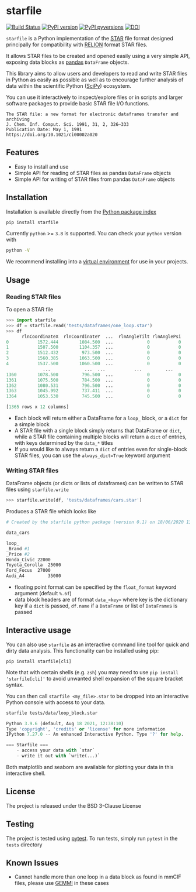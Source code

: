 # starfile
[![Build Status](https://travis-ci.com/alisterburt/starfile.svg?branch=master)](https://travis-ci.com/alisterburt/starfile)
[![PyPI version](https://badge.fury.io/py/starfile.svg)](https://pypi.python.org/pypi/starfile/)
[![PyPI pyversions](https://img.shields.io/pypi/pyversions/starfile.svg)](https://pypi.python.org/pypi/starfile/)
[![DOI](https://zenodo.org/badge/273026988.svg)](https://zenodo.org/badge/latestdoi/273026988)


`starfile` is a Python implementation of the [STAR](https://en.wikipedia.org/wiki/Self-defining_Text_Archive_and_Retrieval) 
file format designed principally for compatibility with [RELION](https://github.com/3dem/relion)
 format STAR files.

It allows STAR files to be created and opened easily using a very simple API, exposing data blocks as [pandas](https://pandas.pydata.org/pandas-docs/stable/getting_started/overview.html) `DataFrame` objects.

This library aims to allow users and developers to read and write STAR files in Python as easily as possible as well as to encourage further analysis of data within the scientific Python ([SciPy](https://www.scipy.org/)) ecosystem.

You can use it interactively to inspect/explore files or in scripts and larger software packages to provide basic STAR file I/O functions.

```
The STAR file: a new format for electronic dataframes transfer and archiving
J. Chem. Inf. Comput. Sci. 1991, 31, 2, 326–333
Publication Date: May 1, 1991
https://doi.org/10.1021/ci00002a020
```
## Features
- Easy to install and use
- Simple API for reading of STAR files as pandas `DataFrame` objects
- Simple API for writing of STAR files from pandas `DataFrame` objects


## Installation
Installation is available directly from the [Python package index](https://pypi.org/project/starfile/)
```bash
pip install starfile
```

Currently `python` >= `3.8` is supported. You can check your `python` version with

```sh
python -V
```

We recommend installing into a [virtual environment](https://jni.github.io/using-python-for-science/intro-to-environments.html) for use in your projects.

## Usage

### Reading STAR files
To open a STAR file
```python
>>> import starfile
>>> df = starfile.read('tests/dataframes/one_loop.star')
>>> df
      rlnCoordinateX  rlnCoordinateY  ...  rlnAngleTilt rlnAnglePsi
0           1572.444        1084.500  ...             0           0
1           1507.500        1104.357  ...             0           0
2           1512.432         973.500  ...             0           0
3           1560.385        1063.500  ...             0           0
4           1537.500        1060.500  ...             0           0
              ...             ...  ...           ...         ...
1360        1078.500         796.500  ...             0           0
1361        1075.500         784.500  ...             0           0
1362        1080.531         796.500  ...             0           0
1363        1045.992         737.411  ...             0           0
1364        1053.530         745.500  ...             0           0

[1365 rows x 12 columns]
```

- Each block will return either a DataFrame for a `loop_` block, or a `dict` for a simple block
- A STAR file with a single block simply returns that DataFrame or `dict`, while a STAR file containing multiple blocks will return a `dict` of entries, with keys determined by the `data_*` titles
- If you would like to always return a `dict` of entries even for single-block STAR files, you can use the `always_dict=True` keyword argument


### Writing STAR files
DataFrame objects (or dicts or lists of dataframes) can be written to STAR files using `starfile.write`

```python
>>> starfile.write(df, 'tests/dataframes/cars.star')
```

Produces a STAR file which looks like
```bash
# Created by the starfile python package (version 0.1) on 18/06/2020 13:26:32

data_cars

loop_
_Brand #1
_Price #2
Honda_Civic	22000
Toyota_Corolla	25000
Ford_Focus	27000
Audi_A4	        35000
```


- floating point format can be specified by the `float_format` keyword argument (default `%.6f`)
- data block headers are of format `data_<key>` where key is the dictionary key if a `dict` is passed, `df.name` if a 
`DataFrame` or list of `DataFrame`s is passed
  
## Interactive usage
You can also use `starfile` as an interactive command line tool for quick
and dirty data analysis.
This functionality can be installed using pip:

```shell
pip install starfile[cli]
```

Note that with certain shells (e.g. `zsh`) you may need to use 
`pip install 'starfile[cli]'` to avoid unwanted shell expansion of the 
square bracket syntax.

You can then call `starfile <my_file>.star` to be dropped into an interactive
Python console with access to your data.

```sh
starfile tests/data/loop_block.star
```

```python
Python 3.9.6 (default, Aug 18 2021, 12:38:10) 
Type 'copyright', 'credits' or 'license' for more information
IPython 7.27.0 -- An enhanced Interactive Python. Type '?' for help.

=== Starfile ===
    - access your data with `star`
    - write it out with `write(...)`
```

Both matplotlib and seaborn are available for plotting your data in this 
interactive shell.

## License
The project is released under the BSD 3-Clause License

## Testing
The project is tested using [pytest](https://docs.pytest.org/en/stable/). 
To run tests, simply run `pytest` in the `tests` directory

## Known Issues
- Cannot handle more than one loop in a data block as found in mmCIF files, please use 
[GEMMI](https://github.com/project-gemmi/gemmi) in these cases
